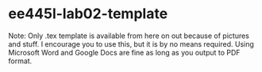 # ee445l-lab02-template

Note: Only .tex template is available from here on out because of pictures and stuff. I encourage you to use this, but it is by no means required. Using Microsoft Word and Google Docs are fine as long as you output to PDF format.
